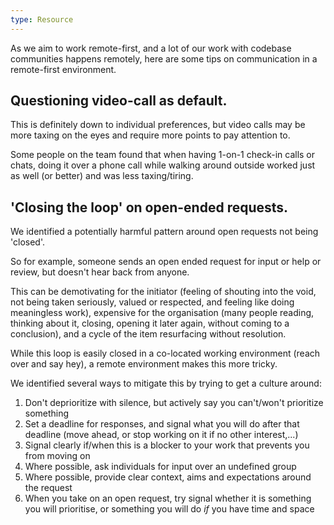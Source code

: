 ```yaml
---
type: Resource
---
```


As we aim to work remote-first, and a lot of our work with codebase communities happens remotely, here are some tips on communication in a remote-first environment.

## Questioning video-call as default. 

This is definitely down to individual preferences, but video calls may be more taxing on the eyes and require more points to pay attention to. 

Some people on the team found that when having 1-on-1 check-in calls or chats, doing it over a phone call while walking around outside worked just as well (or better) and was less taxing/tiring. 

## 'Closing the loop' on open-ended requests.

We identified a potentially harmful pattern around open requests not being 'closed'. 

So for example, someone sends an open ended request for input or help or review, but doesn't hear back from anyone.

This can be demotivating for the initiator (feeling of shouting into the void, not being taken seriously, valued or respected, and feeling like doing meaningless work), expensive for the organisation (many people reading, thinking about it, closing, opening it later again, without coming to a conclusion), and a cycle of the item resurfacing without resolution.

While this loop is easily closed in a co-located working environment (reach over and say hey), a remote environment makes this more tricky.

We identified several ways to mitigate this by trying to get a culture around:
1) Don't deprioritize with silence, but actively say you can't/won't prioritize something
2) Set a deadline for responses, and signal what you will do after that deadline (move ahead, or stop working on it if no other interest,...) 
3) Signal clearly if/when this is a blocker to your work that prevents you from moving on
4) Where possible, ask individuals for input over an undefined group 
5) Where possible, provide clear context, aims and expectations around the request
6) When you take on an open request, try signal whether it is something you will prioritise, or something you will do *if* you have time and space
